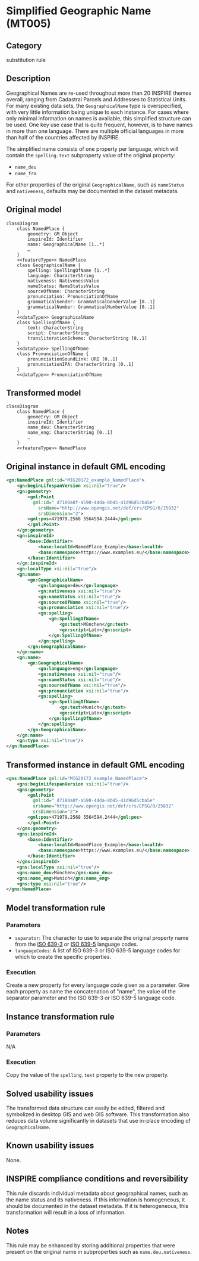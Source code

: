 # Simplified Geographic Name (MT005)

## Category

substitution rule

## Description

Geographical Names are re-used throughout more than 20 INSPIRE themes overall, ranging from Cadastral Parcels and Addresses to Statistical Units. For many existing data sets, the `GeographicalName` type is overspecified, with very little information being unique to each instance. For cases where only minimal information on names is available, this simplified structure can be used. One key use case that is quite frequent, however, is to have names in more than one language. There are multiple official languages in more than half of the countries affected by INSPIRE.

The simplified name consists of one property per language, which will contain the `spelling.text` subproperty value of the original property:

- `name_deu`
- `name_fra`

For other properties of the original `GeographicalName`, such as `nameStatus` and `nativeness`, defaults may be documented in the dataset metadata.

## Original model

```mermaid
classDiagram
    class NamedPlace {
        geometry: GM_Object
        inspireId: Identifier
        name: GeographicalName [1..*]
        …
    }
    <<featureType>> NamedPlace
    class GeographicalName {
        spelling: SpellingOfName [1..*]
        language: CharacterString
        nativeness: NativenessValue
        nameStatus: NameStatusValue
        sourceOfName: CharacterString
        pronunciation: PronunciationOfName
        grammaticalGender: GrammaticalGenderValue [0..1]
        grammaticalNumber: GrammaticalNumberValue [0..1]
    }
    <<dataType>> GeographicalName
    class SpellingOfName {
        text: CharacterString
        script: CharacterString
        transliterationScheme: CharacterString [0..1]
    }
    <<dataType>> SpellingOfName
    class PronunciationOfName {
        pronunciationSoundLink: URI [0..1]
        pronunciationIPA: CharacterString [0..1]
    }
    <<dataType>> PronunciationOfName
```

## Transformed model

```mermaid
classDiagram
    class NamedPlace {
        geometry: GM_Object
        inspireId: Identifier
        name_deu: CharacterString
        name_eng: CharacterString [0..1]
        …
    }
    <<featureType>> NamedPlace
```

## Original instance in default GML encoding

```xml
<gn:NamedPlace gml:id="MIG20172_example_NamedPlace">
	<gn:beginLifespanVersion xsi:nil="true"/>
	<gn:geometry>
		<gml:Point
		  gml:id="_d7180a8f-a590-44da-8b45-41d96d5cba5e"
		    srsName="http://www.opengis.net/def/crs/EPSG/0/25832"
			srsDimension="2">
		<gml:pos>471979.2568 5564594.2444</gml:pos>
		</gml:Point>
	</gn:geometry>
	<gn:inspireId>
		<base:Identifier>
			<base:localId>NamedPlace_Example</base:localId>
			<base:namespace>https://www.examples.eu/</base:namespace>
		</base:Identifier>
	</gn:inspireId>
	<gn:localType xsi:nil="true"/>
	<gn:name>
		<gn:GeographicalName>
			<gn:language>deu</gn:language>
			<gn:nativeness xsi:nil="true"/>
			<gn:nameStatus xsi:nil="true"/>
			<gn:sourceOfName xsi:nil="true"/>
			<gn:pronunciation xsi:nil="true"/>
			<gn:spelling>
				<gn:SpellingOfName>
					<gn:text>München</gn:text>
					<gn:script>Latn</gn:script>
				</gn:SpellingOfName>
			</gn:spelling>
		</gn:GeographicalName>
	</gn:name>
	<gn:name>
		<gn:GeographicalName>
			<gn:language>eng</gn:language>
			<gn:nativeness xsi:nil="true"/>
			<gn:nameStatus xsi:nil="true"/>
			<gn:sourceOfName xsi:nil="true"/>
			<gn:pronunciation xsi:nil="true"/>
			<gn:spelling>
				<gn:SpellingOfName>
					<gn:text>Munich</gn:text>
					<gn:script>Latn</gn:script>
				</gn:SpellingOfName>
			</gn:spelling>
		</gn:GeographicalName>
	</gn:name>
	<gn:type xsi:nil="true"/>
</gn:NamedPlace>
```
   
## Transformed instance in default GML encoding

```xml
<gns:NamedPlace gml:id="MIG20172_example_NamedPlace">
	<gns:beginLifespanVersion xsi:nil="true"/>
	<gns:geometry>
		<gml:Point
		  gml:id="_d7180a8f-a590-44da-8b45-41d96d5cba5e"
		  srsName="http://www.opengis.net/def/crs/EPSG/0/25832"
		  srsDimension="2">
		<gml:pos>471979.2568 5564594.2444</gml:pos>
		</gml:Point>
	</gns:geometry>
	<gns:inspireId>
		<base:Identifier>
			<base:localId>NamedPlace_Example</base:localId>
			<base:namespace>https://www.examples.eu/</base:namespace>
		</base:Identifier>
	</gns:inspireId>
	<gns:localType xsi:nil="true"/>
	<gns:name_deu>München</gns:name_deu>
	<gns:name_eng>Munich</gns:name_eng>
	<gns:type xsi:nil="true"/>
</gns:NamedPlace>
``` 

## Model transformation rule

### Parameters

- `separator`: The character to use to separate the original property   name from the [ISO 639-3](https://iso639-3.sil.org/code_tables/639/data) or [ISO 639-5](http://id.loc.gov/vocabulary/iso639-5) language codes.
- `languageCodes`: A list of ISO 639-3 or ISO 639-5 language codes for which to create the specific properties.

### Execution

Create a new property for every language code given as a parameter. Give each property as name the concatenation of "name", the value of the separator parameter and the ISO 639-3 or ISO 639-5 language code.

## Instance transformation rule

### Parameters

N/A

### Execution

Copy the value of the `spelling.text` property to the new property.

## Solved usability issues

The transformed data structure can easily be edited, filtered and symbolized in desktop GIS and web GIS software. This transformation also reduces data volume significantly in datasets that use in-place encoding of `GeographicalName`.

## Known usability issues

None.

## INSPIRE compliance conditions and reversibility

This rule discards individual metadata about geographical names, such as the name status and its nativeness. If this information is homogeneous, it should be documented in the dataset metadata. If it is heterogeneous, this transformation will result in a loss of information.

## Notes

This rule may be enhanced by storing additional properties that were present on the original name in subproperties such as `name.deu.nativeness`.
